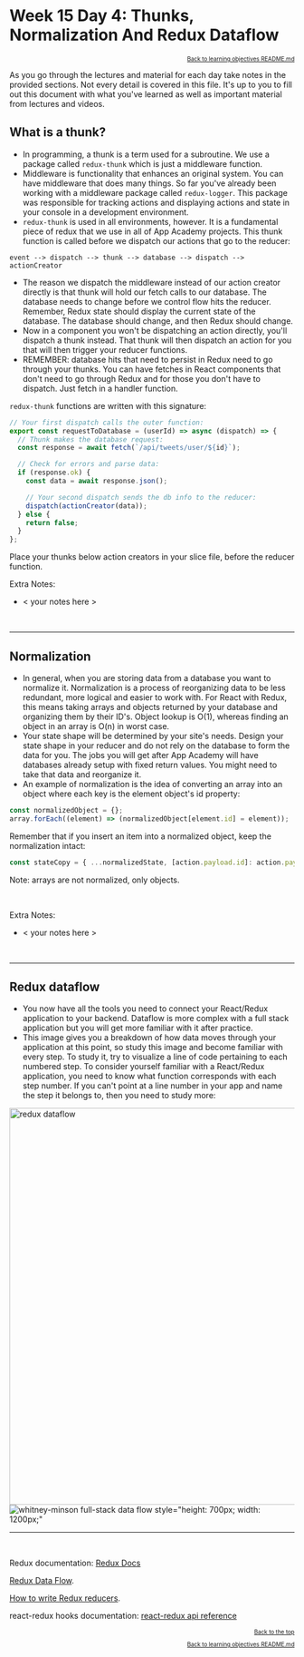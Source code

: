 # Week 15 Day 4: Thunks, Normalization And Redux Dataflow

<a name="#readme-top"></a>

<p align="right" style="font-size:10px">
  <a href="./README.md">Back to learning objectives README.md</a>
</p>

As you go through the lectures and material for each day take notes in the provided sections. Not every detail is covered in this file. It's up to you to fill out this document with what you've learned as well as important material from lectures and videos.

## What is a thunk?

- In programming, a thunk is a term used for a subroutine. We use a package called `redux-thunk` which is just a middleware function.
- Middleware is functionality that enhances an original system. You can have middleware that does many things. So far you've already been working with a middleware package called `redux-logger`. This package was responsible for tracking actions and displaying actions and state in your console in a development environment.
- `redux-thunk` is used in all environments, however. It is a fundamental piece of redux that we use in all of App Academy projects. This thunk function is called before we dispatch our actions that go to the reducer:

`event --> dispatch --> thunk --> database --> dispatch --> actionCreator`

- The reason we dispatch the middleware instead of our action creator directly is that thunk will hold our fetch calls to our database. The database needs to change before we control flow hits the reducer. Remember, Redux state should display the current state of the database. The database should change, and then Redux should change.
- Now in a component you won't be dispatching an action directly, you'll dispatch a thunk instead. That thunk will then dispatch an action for you that will then trigger your reducer functions.
- REMEMBER: database hits that need to persist in Redux need to go through your thunks. You can have fetches in React components that don't need to go through Redux and for those you don't have to dispatch. Just fetch in a handler function.

`redux-thunk` functions are written with this signature:

```js
// Your first dispatch calls the outer function:
export const requestToDatabase = (userId) => async (dispatch) => {
  // Thunk makes the database request:
  const response = await fetch(`/api/tweets/user/${id}`);

  // Check for errors and parse data:
  if (response.ok) {
    const data = await response.json();

    // Your second dispatch sends the db info to the reducer:
    dispatch(actionCreator(data));
  } else {
    return false;
  }
};
```

Place your thunks below action creators in your slice file, before the reducer function.

Extra Notes:

- < your notes here >

<br>
<hr>

## Normalization

- In general, when you are storing data from a database you want to normalize it. Normalization is a process of reorganizing data to be less redundant, more logical and easier to work with. For React with Redux, this means taking arrays and objects returned by your database and organizing them by their ID's. Object lookup is O(1), whereas finding an object in an array is O(n) in worst case.
- Your state shape will be determined by your site's needs. Design your state shape in your reducer and do not rely on the database to form the data for you. The jobs you will get after App Academy will have databases already setup with fixed return values. You might need to take that data and reorganize it.
- An example of normalization is the idea of converting an array into an object where each key is the element object's id property:

```js
const normalizedObject = {};
array.forEach((element) => (normalizedObject[element.id] = element));
```

Remember that if you insert an item into a normalized object, keep the normalization intact:

```js
const stateCopy = { ...normalizedState, [action.payload.id]: action.payload };
```

Note: arrays are not normalized, only objects.

<br>

Extra Notes:

- < your notes here >

<br>
<hr>

## Redux dataflow

- You now have all the tools you need to connect your React/Redux application to your backend. Dataflow is more complex with a full stack application but you will get more familiar with it after practice.
- This image gives you a breakdown of how data moves through your application at this point, so study this image and become familiar with every step. To study it, try to visualize a line of code pertaining to each numbered step. To consider yourself familiar with a React/Redux application, you need to know what function corresponds with each step number. If you can't point at a line number in your app and name the step it belongs to, then you need to study more:

<img src='https://appacademy-open-assets.s3.us-west-1.amazonaws.com/Modular-Curriculum/content/react-redux/topics/redux/assets/ReactReduxCrudCycle.jpg' alt='redux dataflow' style="height: 700px; width: 1200px;">

<br>

<img src='https://appacademy-open-assets.s3.us-west-1.amazonaws.com/Modular-Curriculum/content/react-redux/topics/redux/assets/FullStack-Dataflow-Diagram-code_minson_whit.png' alt='whitney-minson full-stack data flow style="height: 700px; width: 1200px;"'>

<br>
<hr>
<br>

Redux documentation: [Redux Docs](https://redux.js.org/tutorials/essentials/part-1-overview-concepts#what-is-redux)

[Redux Data Flow](https://redux.js.org/tutorials/fundamentals/part-2-concepts-data-flow).

[How to write Redux reducers](https://redux.js.org/tutorials/fundamentals/part-3-state-actions-reducers).

react-redux hooks documentation: [react-redux api reference](https://react-redux.js.org/api/hooks)

<p align="right" style="font-size:10px">
  <a href="#readme-top">Back to the top</a>
</p>
<p align="right" style="font-size:10px">
  <a href="./README.md">Back to learning objectives README.md</a>
</p>
